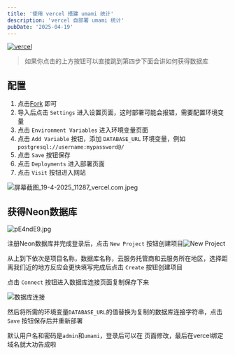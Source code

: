 ```yaml
---
title: '使用 vercel 搭建 umami 统计'
description: 'vercel 自部署 umami 统计'
pubDate: '2025-04-19'
---
```


[![vercel](https://vercel.com/button)](https://vercel.com/new/clone?repository-url=https%3A%2F%2Fgithub.com%2Fumami-software%2Fumami&env=DATABASE_URL)

> 如果你点击的上方按钮可以直接跳到第四步下面会讲如何获得数据库

## 配置

1. 点击[Fork](https://github.com/umami-software/umami/fork) 即可
2. 导入后点击 `Settings` 进入设置页面，这时部署可能会报错，需要配置环境变量
3. 点击 `Environment Variables` 进入环境变量页面
4. 点击 `Add Variable` 按钮，添加 `DATABASE_URL` 环境变量，例如 `postgresql://username:mypassword@/`
5. 点击 `Save` 按钮保存
6. 点击 `Deployments` 进入部署页面
7. 点击 `Visit` 按钮进入网站

![屏幕截图_19-4-2025_11287_vercel.com.jpeg](https://s2.loli.net/2025/04/19/s2YZTnUehKGuH5g.jpg)

## 获得Neon数据库

![pE4ndE9.jpg](https://s21.ax1x.com/2025/04/19/pE4ndE9.jpg)

 注册Neon数据库并完成登录后，点击 `New Project` 按钮创建项目![New Project](https://s21.ax1x.com/2025/04/19/pE4nfUA.png)

从上到下依次是项目名称，数据库名称，云服务托管商和云服务所在地区，选择距离我们近的地方反应会更快填写完成后点击 `Create` 按钮创建项目

点击 `Connect` 按钮进入数据库连接页面复制保存下来

![数据库连接](https://s21.ax1x.com/2025/04/19/pE4n5Ct.png)

然后将所需的环境变量`DATABASE_URL`的值替换为复制的数据库连接字符串，点击 `Save` 按钮保存后并重新部署

默认用户名和密码是`admin`和`umami`，登录后可以在  页面修改，最后在vercel绑定域名就大功告成啦
